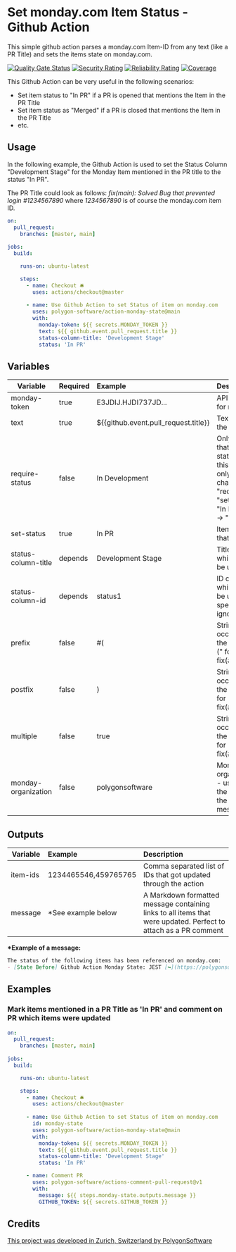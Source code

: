 # Set monday.com Item Status - Github Action

This simple github action parses a monday.com Item-ID from any text (like a PR Title) and sets the items state
on monday.com. 

[![Quality Gate Status](https://sonarcloud.io/api/project_badges/measure?project=polygon-software_action-monday-state&metric=alert_status)](https://sonarcloud.io/summary/new_code?id=polygon-software_action-monday-state)
[![Security Rating](https://sonarcloud.io/api/project_badges/measure?project=polygon-software_action-monday-state&metric=security_rating)](https://sonarcloud.io/summary/new_code?id=polygon-software_action-monday-state)
[![Reliability Rating](https://sonarcloud.io/api/project_badges/measure?project=polygon-software_action-monday-state&metric=reliability_rating)](https://sonarcloud.io/summary/new_code?id=polygon-software_action-monday-state)
[![Coverage](https://sonarcloud.io/api/project_badges/measure?project=polygon-software_action-monday-state&metric=coverage)](https://sonarcloud.io/summary/new_code?id=polygon-software_action-monday-state)


This Github Action can be very useful in the following scenarios:
- Set item status to "In PR" if a PR is opened that mentions the Item in the PR Title
- Set item status as "Merged" if a PR is closed that mentions the Item in the PR Title
- etc.

## Usage

In the following example, the Github Action is used to set the Status Column "Development Stage"
for the Monday Item mentioned in the PR title to the status "In PR". 

The PR Title could look as follows: *fix(main): Solved Bug that prevented login #1234567890*
where _1234567890_ is of course the monday.com item ID. 

```yaml
on:
  pull_request:
    branches: [master, main]
    
jobs:
  build:

    runs-on: ubuntu-latest

    steps:
      - name: Checkout 🛎
        uses: actions/checkout@master
          
      - name: Use Github Action to set Status of item on monday.com
        uses: polygon-software/action-monday-state@main
        with:
          monday-token: ${{ secrets.MONDAY_TOKEN }}
          text: ${{ github.event.pull_request.title }}
          status-column-title: 'Development Stage'
          status: 'In PR'
```

## Variables

| Variable            | Required | Example                              | Description                                                                                                                                                                 |
|---------------------|:---------|:-------------------------------------|:----------------------------------------------------------------------------------------------------------------------------------------------------------------------------|
| monday-token        | true     | E3JDIJ.HJDI737JD...                  | API Access token for monday.com                                                                                                                                             |
| text                | true     | ${{github.event.pull_request.title}} | Text that includes the Item ID.                                                                                                                                             |
| require-status      | false    | In Development                       | Only update Items that have a current status matching this argument, e.g. only allow status changes from "require-status" -> "set-status", like "In Development" -> "In PR" |
| set-status          | true     | In PR                                | Item-Status text that shall be set                                                                                                                                          |
| status-column-title | depends  | Development Stage                    | Title of column of which status shall be updated                                                                                                                            |
| status-column-id    | depends  | status1                              | ID of column of which status shall be updated. If ID is specified, Title is ignored.                                                                                        |
| prefix              | false    | #(                                   | String that must occur right before the item ID, like "#(" for fix(#1234567890)                                                                                             |
| postfix             | false    | )                                    | String that must occur right after the item ID, like ")" for fix(#1234567890)                                                                                               |
| multiple            | false    | true                                 | String that must occur right after the item ID, like ")" for fix(#1234567890)                                                                                               |
| monday-organization | false    | polygonsoftware                      | Monday.com organization name - used to generate the directlinks in the action output message                                                                                |

## Outputs

| Variable           | Example              | Description                                                                                                     |
|--------------------|:---------------------|:----------------------------------------------------------------------------------------------------------------|
| item-ids           | 1234465546,459765765 | Comma separated list of IDs that got updated through the action                                                 |
| message            | *See example below   | A Markdown formatted message containing links to all items that were updated. Perfect to attach as a PR comment |


**\*Example of a message:**
```markdown
The status of the following items has been referenced on monday.com:
- [State Before] Github Action Monday State: JEST [↪](https://polygonsoftware.monday.com/boards/2453434889/pulses/2453434956)
```

## Examples

### Mark items mentioned in a PR Title as 'In PR' and comment on PR which items were updated

```yaml
on:
  pull_request:
    branches: [master, main]
    
jobs:
  build:

    runs-on: ubuntu-latest

    steps:
      - name: Checkout 🛎
        uses: actions/checkout@master
          
      - name: Use Github Action to set Status of item on monday.com
        id: monday-state
        uses: polygon-software/action-monday-state@main
        with:
          monday-token: ${{ secrets.MONDAY_TOKEN }}
          text: ${{ github.event.pull_request.title }}
          status-column-title: 'Development Stage'
          status: 'In PR'

      - name: Comment PR
        uses: polygon-software/actions-comment-pull-request@v1
        with:
          message: ${{ steps.monday-state.outputs.message }}
          GITHUB_TOKEN: ${{ secrets.GITHUB_TOKEN }}
```

## Credits

[This project was developed in Zurich, Switzerland by PolygonSoftware](https://polygon-software.ch/)

